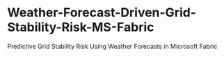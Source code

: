 # Weather-Forecast-Driven-Grid-Stability-Risk-MS-Fabric
Predictive Grid Stability Risk Using Weather Forecasts in Microsoft Fabric
